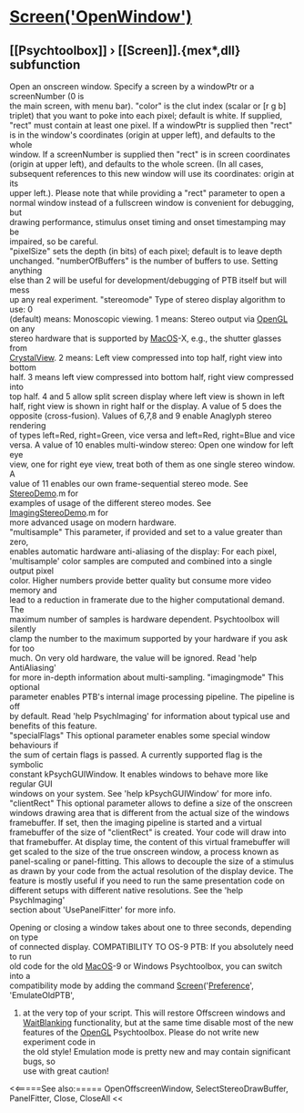 # [Screen('OpenWindow')](Screen-OpenWindow) 
## [[Psychtoolbox]] &#8250; [[Screen]].{mex*,dll} subfunction


Open an onscreen window. Specify a screen by a windowPtr or a screenNumber (0 is  
the main screen, with menu bar). "color" is the clut index (scalar or [r g b]  
triplet) that you want to poke into each pixel; default is white. If supplied,  
"rect" must contain at least one pixel. If a windowPtr is supplied then "rect"  
is in the window's coordinates (origin at upper left), and defaults to the whole  
window. If a screenNumber is supplied then "rect" is in screen coordinates  
(origin at upper left), and defaults to the whole screen. (In all cases,  
subsequent references to this new window will use its coordinates: origin at its  
upper left.). Please note that while providing a "rect" parameter to open a  
normal window instead of a fullscreen window is convenient for debugging, but  
drawing performance, stimulus onset timing and onset timestamping may be  
impaired, so be careful.  
"pixelSize" sets the depth (in bits) of each pixel; default is to leave depth  
unchanged. "numberOfBuffers" is the number of buffers to use. Setting anything  
else than 2 will be useful for development/debugging of PTB itself but will mess  
up any real experiment. "stereomode" Type of stereo display algorithm to use: 0  
(default) means: Monoscopic viewing. 1 means: Stereo output via [OpenGL](OpenGL) on any  
stereo hardware that is supported by [MacOS](MacOS)-X, e.g., the shutter glasses from  
[CrystalView](CrystalView). 2 means: Left view compressed into top half, right view into bottom  
half. 3 means left view compressed into bottom half, right view compressed into  
top half. 4 and 5 allow split screen display where left view is shown in left  
half, right view is shown in right half or the display. A value of 5 does the  
opposite (cross-fusion). Values of 6,7,8 and 9 enable Anaglyph stereo rendering  
of types left=Red, right=Green, vice versa and left=Red, right=Blue and vice  
versa. A value of 10 enables multi-window stereo: Open one window for left eye  
view, one for right eye view, treat both of them as one single stereo window. A  
value of 11 enables our own frame-sequential stereo mode. See [StereoDemo](StereoDemo).m for  
examples of usage of the different stereo modes. See [ImagingStereoDemo](ImagingStereoDemo).m for  
more advanced usage on modern hardware.  
"multisample" This parameter, if provided and set to a value greater than zero,  
enables automatic hardware anti-aliasing of the display: For each pixel,  
'multisample' color samples are computed and combined into a single output pixel  
color. Higher numbers provide better quality but consume more video memory and  
lead to a reduction in framerate due to the higher computational demand. The  
maximum number of samples is hardware dependent. Psychtoolbox will silently  
clamp the number to the maximum supported by your hardware if you ask for too  
much. On very old hardware, the value will be ignored. Read 'help AntiAliasing'  
for more in-depth information about multi-sampling. "imagingmode" This optional  
parameter enables PTB's internal image processing pipeline. The pipeline is off  
by default. Read 'help PsychImaging' for information about typical use and  
benefits of this feature.  
"specialFlags" This optional parameter enables some special window behaviours if  
the sum of certain flags is passed. A currently supported flag is the symbolic  
constant kPsychGUIWindow. It enables windows to behave more like regular GUI  
windows on your system. See 'help kPsychGUIWindow' for more info.  
"clientRect" This optional parameter allows to define a size of the onscreen  
windows drawing area that is different from the actual size of the windows  
framebuffer. If set, then the imaging pipeline is started and a virtual  
framebuffer of the size of "clientRect" is created. Your code will draw into  
that framebuffer. At display time, the content of this virtual framebuffer will  
get scaled to the size of the true onscreen window, a process known as  
panel-scaling or panel-fitting. This allows to decouple the size of a stimulus  
as drawn by your code from the actual resolution of the display device. The  
feature is mostly useful if you need to run the same presentation code on  
different setups with different native resolutions. See the 'help PsychImaging'  
section about 'UsePanelFitter' for more info.  
  
Opening or closing a window takes about one to three seconds, depending on type  
of connected display. COMPATIBILITY TO OS-9 PTB: If you absolutely need to run  
old code for the old [MacOS](MacOS)-9 or Windows Psychtoolbox, you can switch into a  
compatibility mode by adding the command [Screen](Screen)('[Preference](Preference)', 'EmulateOldPTB',  
1) at the very top of your script. This will restore Offscreen windows and  
[WaitBlanking](WaitBlanking) functionality, but at the same time disable most of the new  
features of the [OpenGL](OpenGL) Psychtoolbox. Please do not write new experiment code in  
the old style! Emulation mode is pretty new and may contain significant bugs, so  
use with great caution!  


<<=====See also:=====
OpenOffscreenWindow, SelectStereoDrawBuffer, PanelFitter, Close, CloseAll
<<